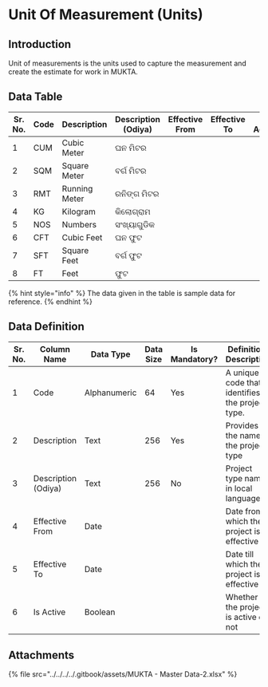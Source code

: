 # Unit Of Measurement (Units)

## Introduction

Unit of measurements is the units used to capture the measurement and create the estimate for work in MUKTA.

## Data Table

| Sr. No. | Code | Description   | Description (Odiya) | Effective From | Effective To | Is Active |
| ------- | ---- | ------------- | ------------------- | -------------- | ------------ | --------- |
| 1       | CUM  | Cubic Meter   | ଘନ ମିଟର             |                |              |           |
| 2       | SQM  | Square Meter  | ବର୍ଗ ମିଟର           |                |              |           |
| 3       | RMT  | Running Meter | ରନିଙ୍ଗ ମିଟର         |                |              |           |
| 4       | KG   | Kilogram      | କିଲୋଗ୍ରାମ           |                |              |           |
| 5       | NOS  | Numbers       | ସଂଖ୍ୟାଗୁଡିକ         |                |              |           |
| 6       | CFT  | Cubic Feet    | ଘନ ଫୁଟ              |                |              |           |
| 7       | SFT  | Square Feet   | ବର୍ଗ ଫୁଟ            |                |              |           |
| 8       | FT   | Feet          | ଫୁଟ                 |                |              |           |

{% hint style="info" %}
The data given in the table is sample data for reference.
{% endhint %}

## Data Definition

<table><thead><tr><th width="97">Sr. No.</th><th>Column Name</th><th>Data Type</th><th>Data Size</th><th>Is Mandatory?</th><th>Definition/ Description</th></tr></thead><tbody><tr><td>1</td><td>Code</td><td>Alphanumeric</td><td>64</td><td>Yes</td><td>A unique code that identifies the project type.</td></tr><tr><td>2</td><td>Description</td><td>Text</td><td>256</td><td>Yes</td><td>Provides the name of the project type </td></tr><tr><td>3</td><td>Description (Odiya)</td><td>Text</td><td>256</td><td>No</td><td>Project type name in local language</td></tr><tr><td>4</td><td>Effective From</td><td>Date</td><td></td><td></td><td>Date from which the project is effective</td></tr><tr><td>5</td><td>Effective To</td><td>Date</td><td></td><td></td><td>Date till which the project is effective</td></tr><tr><td>6</td><td>Is Active</td><td>Boolean</td><td></td><td></td><td>Whether the project is active or not</td></tr></tbody></table>

## Attachments

{% file src="../../../../.gitbook/assets/MUKTA - Master Data-2.xlsx" %}

